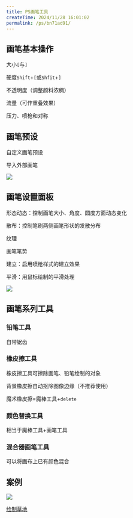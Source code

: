 ```yaml
---
title: PS画笔工具
createTime: 2024/11/28 16:01:02
permalink: /ps/bn71ad91/
---
```

## 画笔基本操作

大小`[`与`]`

硬度`Shift`+`[`或`Shfit`+`]`

不透明度（调整颜料浓稠）

流量（可作重叠效果）

压力、喷枪和对称

## 画笔预设

自定义画笔预设

导入外部画笔

![](https://file.iglooblog.top/ps/brush.webp)

## 画笔设置面板

形态动态：控制画笔大小、角度、圆度方面动态变化

散布：控制笔刷两侧画笔形状的发散分布

纹理

画笔笔势

建立：启用喷枪样式的建立效果

平滑：用鼠标绘制的平滑处理

![](https://file.iglooblog.top/ps/%E6%88%AA%E5%B1%8F2024-10-08%2020.17.43.png)

## 画笔系列工具

### 铅笔工具

自带锯齿

### 橡皮擦工具

橡皮擦工具可擦除画笔、铅笔绘制的对象

背景橡皮擦自动抠除图像边缘（不推荐使用）

魔术橡皮擦=魔棒工具+`delete`

### 颜色替换工具

相当于魔棒工具+画笔工具

### 混合器画笔工具

可以将画布上已有颜色混合

## 案例

![](https://file.iglooblog.top/ps/%E6%88%AA%E5%B1%8F2024-10-13%2020.34.39.png)

[绘制草地](https://iglooblog.top:82/post/%E7%BB%98%E5%88%B6%E8%8D%89%E5%9C%B0)